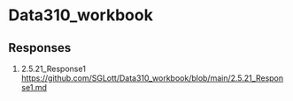 # Data310_workbook

## Responses
1. 2.5.21_Response1 <https://github.com/SGLott/Data310_workbook/blob/main/2.5.21_Response1.md>
